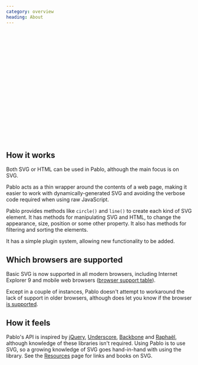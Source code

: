 ```yaml
--- 
category: overview
heading: About
---
```


<div id="mindmap" style="margin-top:40px; height:270px;">
    <script>
        // Load, on DOM ready
        if ('addEventListener' in document){
            document.addEventListener('DOMContentLoaded', function(){
                var script = document.createElement('script');
                document.body.appendChild(script);
                script.src = '/media/pablomap.js';
            }, false);
        }
    </script>
</div>



## How it works

Both SVG or HTML can be used in Pablo, although the main focus is on SVG.

Pablo acts as a thin wrapper around the contents of a web page, making it easier to work with dynamically-generated SVG and avoiding the verbose code required when using raw JavaScript.

Pablo provides methods like `circle()` and `line()` to create each kind of SVG element. It has methods for manipulating SVG and HTML, to change the appearance, size, position or some other property. It also has methods for filtering and sorting the elements.

It has a simple plugin system, allowing new functionality to be added.


## Which browsers are supported

Basic SVG is now supported in all modern browsers, including Internet Explorer 9 and mobile web browsers ([browser support table][browsers]).

Except in a couple of instances, Pablo doesn't attempt to workaround the lack of support in older browsers, although does let you know if the browser [is supported][issupported].


## How it feels

Pablo's API is inspired by [jQuery][jquery], [Underscore][_], [Backbone][backbone] and [Raphaël][raphael], although knowledge of these libraries isn't required. Using Pablo is to use SVG, so a growing knowledge of SVG goes hand-in-hand with using the library. See the [Resources][resources] page for links and books on SVG.


[browsers]: http://caniuse.com/#search=svg
[issupported]: /api/isSupported/
[jquery]: http://jquery.com
[_]: http://underscorejs.org
[backbone]: http://backbonejs.org
[raphael]: http://raphaeljs.com
[resources]: /resources/
